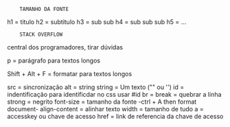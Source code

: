         TAMANHO DA FONTE
h1 = titulo
h2 = subtitulo
h3 = sub sub
h4 = sub sub sub
h5 = ...

        STACK OVERFLOW
central dos programadores, tirar dúvidas

p = parágrafo para textos longos

Shift + Alt + F = formatar para textos longos

src = sincronização
alt = string
string = Um texto ("" ou '')
id = indentificação
para identificdar no css usar #id 
br = break = quebrar a linha
strong = negrito
font-size = tamanho da fonte
-ctrl + A then format document-
align-content = alinhar texto
width = tamanho de tudo
a = accesskey ou chave de acesso
href = link de referencia da chave de acesso